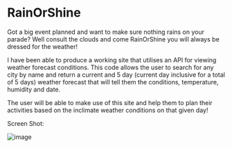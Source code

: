 # RainOrShine
Got a big event planned and want to make sure nothing rains on your parade? Well consult the clouds and come RainOrShine you will always be dressed for the weather!

I have been able to produce a working site that utilises an API for viewing weather forecast conditions.
This code allows the user to search for any city by name and return a current and 5 day (current day inclusive for a total of 5 days) weather forecast that will tell them the conditions, temperature, humidity and date.

The user will be able to make use of this site and help them to plan their activities based on the inclimate weather conditions on that given day!

Screen Shot:

![image](https://user-images.githubusercontent.com/115110026/217385899-deb7fb1e-b097-49ec-8c95-6445b93e5f66.png)




